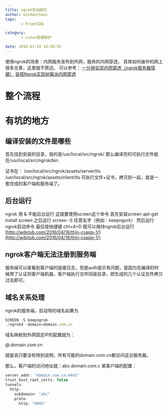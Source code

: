 ```yaml
---
title: ngrok实战踩坑
author: windanchaos
tags: 
       - FromCSDN

category: 
       - Linux管理维护

date: 2018-01-19 14:50:55
---
```

使用ngrok的场景：内网服务发布到外网，服务的内网穿透。
具体如何操作的网上很多文章，这里就不赘述。
可以参考：
[一分钟实现内网穿透（ngrok服务器搭建）](http://blog.csdn.net/zhangguo5/article/details/77848658?utm_source=5ibc.net&utm_medium=referral%E2%80%8B)
[自搭Ngrok实现树莓派内网穿透
](https://www.jianshu.com/p/91f01e30a9b0)

# 整个流程

# 有坑的地方

## 编译安装的文件是哪些

首先找到安装的目录，我的是/usr/local/src/ngrok/
那么编译完的可执行文件就在/usr/local/src/ngrok/bin

证书在：
/usr/local/src/ngrok/assets/server/tls
/usr/local/src/ngrok/assets/client/tls
可执行文件+证书，拷贝到一起，就是一套完成的客户端和服务端了。

## 后台运行

ngrok 用 & 不能后台运行
这就要使用screen这个命令
首先安装screen
apt-get install screen
之后运行
screen -S 任意名字（例如：keepngork）
然后运行ngrok启动命令
最后按快捷键
ctrl+A+D
既可以保持ngrok后台运行
[http://wdxtub.com/2016/04/16/thin-csapp-1/](http://wdxtub.com/2016/04/16/thin-csapp-1/)

## ngrok客户端无法注册到服务端

<!-- more -->
服务端可以查看到客户端的链接日志，但是auth提示有问题，是因为在编译的时候带了认证则客户端机器，客户端执行文件同级目录，把生成的几个认证文件拷贝过去即可。

## 域名关系处理

ngrok的服务端，启动带的域名如果为
```js 
SCREEN -S keepngrok
./ngrokd -domain=domain.com.cn
```

域名映射到外网固定IP的配置就为：

@.domain.com.cn

就是说只要没有特别说明，所有可能的domain.com.cn都访问这台服务器。

那么，客户端的访问地址就：abc.domain.com.c
某客户端的配置：
```js 
server_addr: "domain.com.cn:4443"
trust_host_root_certs: false
tunnels:
  http:
    subdomain: "abc"
    proto:
      http: "9003"
```
